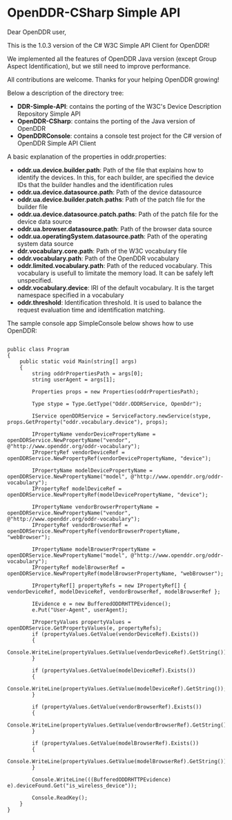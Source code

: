 OpenDDR-CSharp Simple API
==============
Dear OpenDDR user, 

This is the 1.0.3 version of the C# W3C Simple API Client for OpenDDR!

We implemented all the features of OpenDDR Java version (except Group Aspect Identification), but we still need to improve performance.

All contributions are welcome.
Thanks for your helping OpenDDR growing!


Below a description of the directory tree:
* __DDR-Simple-API__: contains the porting of the W3C's Device Description Repository Simple API 
* __OpenDDR-CSharp__: contains the porting of the Java version of OpenDDR
* __OpenDDRConsole__: contains a console test project for the C# version of OpenDDR Simple API Client


A basic explanation of the properties in oddr.properties:
* __oddr.ua.device.builder.path__: Path of the file that explains how to identify the devices. In this, for each builder, are specified the device IDs that the builder handles and the identification rules
* __oddr.ua.device.datasource.path__: Path of the device datasource
* __oddr.ua.device.builder.patch.paths__: Path of the patch file for the builder file
* __oddr.ua.device.datasource.patch.paths__: Path of the patch file for the device data source
* __oddr.ua.browser.datasource.path__: Path of the browser data source
* __oddr.ua.operatingSystem.datasource.path__: Path of the operating system data source
* __ddr.vocabulary.core.path__: Path of the W3C vocabulary file
* __oddr.vocabulary.path__: Path of the OpenDDR vocabulary
* __oddr.limited.vocabulary.path__: Path of the reduced vocabulary. This vocabulary is usefull to limitate the memory load. It can be safely left unspecified.
* __oddr.vocabulary.device__: IRI of the default vocabulary. It is the target namespace specified in a vocabulary
* __oddr.threshold__: Identification threshold. It is used to balance the request evaluation time and identification matching.

The sample console app SimpleConsole below shows how to use OpenDDR: 

<pre><code>
public class Program
{
	public static void Main(string[] args)
	{
		string oddrPropertiesPath = args[0];
		string userAgent = args[1];

		Properties props = new Properties(oddrPropertiesPath);

		Type stype = Type.GetType("Oddr.ODDRService, OpenDdr");

		IService openDDRService = ServiceFactory.newService(stype, props.GetProperty("oddr.vocabulary.device"), props);

		IPropertyName vendorDevicePropertyName = openDDRService.NewPropertyName("vendor", @"http://www.openddr.org/oddr-vocabulary");
		IPropertyRef vendorDeviceRef = openDDRService.NewPropertyRef(vendorDevicePropertyName, "device");

		IPropertyName modelDevicePropertyName = openDDRService.NewPropertyName("model", @"http://www.openddr.org/oddr-vocabulary");
		IPropertyRef modelDeviceRef = openDDRService.NewPropertyRef(modelDevicePropertyName, "device");

		IPropertyName vendorBrowserPropertyName = openDDRService.NewPropertyName("vendor", @"http://www.openddr.org/oddr-vocabulary");
		IPropertyRef vendorBrowserRef = openDDRService.NewPropertyRef(vendorBrowserPropertyName, "webBrowser");

		IPropertyName modelBrowserPropertyName = openDDRService.NewPropertyName("model", @"http://www.openddr.org/oddr-vocabulary");
		IPropertyRef modelBrowserRef = openDDRService.NewPropertyRef(modelBrowserPropertyName, "webBrowser");

		IPropertyRef[] propertyRefs = new IPropertyRef[] { vendorDeviceRef, modelDeviceRef, vendorBrowserRef, modelBrowserRef };

		IEvidence e = new BufferedODDRHTTPEvidence();
		e.Put("User-Agent", userAgent);

		IPropertyValues propertyValues = openDDRService.GetPropertyValues(e, propertyRefs);
		if (propertyValues.GetValue(vendorDeviceRef).Exists())
		{
			Console.WriteLine(propertyValues.GetValue(vendorDeviceRef).GetString());
		}

		if (propertyValues.GetValue(modelDeviceRef).Exists())
		{
			Console.WriteLine(propertyValues.GetValue(modelDeviceRef).GetString());
		}

		if (propertyValues.GetValue(vendorBrowserRef).Exists())
		{
			Console.WriteLine(propertyValues.GetValue(vendorBrowserRef).GetString());
		}

		if (propertyValues.GetValue(modelBrowserRef).Exists())
		{
			Console.WriteLine(propertyValues.GetValue(modelBrowserRef).GetString());
		}

		Console.WriteLine(((BufferedODDRHTTPEvidence) e).deviceFound.Get("is_wireless_device"));

		Console.ReadKey();
	}
}
</code></pre>
